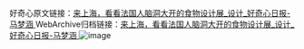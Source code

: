 好奇心原文链接：[来上海，看看法国人脑洞大开的食物设计展_设计_好奇心日报-马梦涵 ](https://www.qdaily.com/articles/11254.html)
WebArchive归档链接：[来上海，看看法国人脑洞大开的食物设计展_设计_好奇心日报-马梦涵 ](http://web.archive.org/web/20190623164112/https://www.qdaily.com/articles/11254.html)
![image](http://ww3.sinaimg.cn/large/007d5XDply1g3wdgt24nkj30u07wke81)
